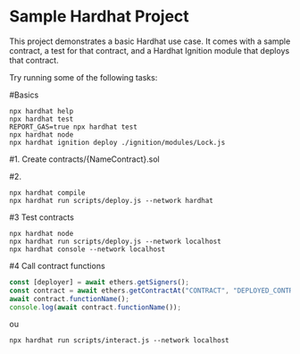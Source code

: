 # Sample Hardhat Project

This project demonstrates a basic Hardhat use case. It comes with a sample contract, a test for that contract, and a Hardhat Ignition module that deploys that contract.

Try running some of the following tasks:

#Basics
```shell
npx hardhat help
npx hardhat test
REPORT_GAS=true npx hardhat test
npx hardhat node
npx hardhat ignition deploy ./ignition/modules/Lock.js
```


#1. Create contracts/{NameContract}.sol

#2.
```shell
npx hardhat compile
npx hardhat run scripts/deploy.js --network hardhat
```

#3 Test contracts
```shell
npx hardhat node
npx hardhat run scripts/deploy.js --network localhost
npx hardhat console --network localhost
```

#4 Call contract functions
```js
const [deployer] = await ethers.getSigners();
const contract = await ethers.getContractAt("CONTRACT", "DEPLOYED_CONTRACT_ADDRESS");
await contract.functionName();
console.log(await contract.functionName());
```

ou

```shell
npx hardhat run scripts/interact.js --network localhost
```

